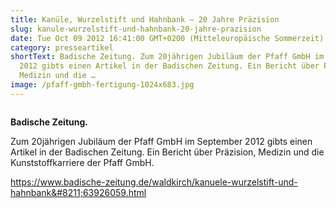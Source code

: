 ```yaml
---
title: Kanüle, Wurzelstift und Hahnbank – 20 Jahre Präzision
slug: kanule-wurzelstift-und-hahnbank-20-jahre-prazision
date: Tue Oct 09 2012 16:41:00 GMT+0200 (Mitteleuropäische Sommerzeit)
category: presseartikel
shortText: Badische Zeitung. Zum 20jährigen Jubiläum der Pfaff GmbH im September
  2012 gibts einen Artikel in der Badischen Zeitung. Ein Bericht über Präzision,
  Medizin und die …
image: /pfaff-gmbh-fertigung-1024x683.jpg
---
```


<figure class="wp-block-image size-large"><img loading="lazy"   src="/pfaff-gmbh-fertigung-1024x683.jpg" alt="" class="wp-image-728"   /></figure>



<strong>Badische Zeitung.</strong></p>



<p>Zum 20jährigen Jubiläum der Pfaff GmbH im September 2012 gibts einen Artikel in der Badischen Zeitung. Ein Bericht über Präzision, Medizin und die Kunststoffkarriere der Pfaff GmbH.</p>



<a href="https://www.badische-zeitung.de/waldkirch/kanuele-wurzelstift-und-hahnbank--63926059.html">https://www.badische-zeitung.de/waldkirch/kanuele-wurzelstift-und-hahnbank&#8211;63926059.html</a></p>
